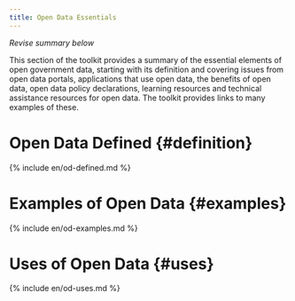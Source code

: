```yaml
---
title: Open Data Essentials
---
```


*Revise summary below*

This section of the toolkit provides a summary of the essential elements
of open government data, starting with its definition and covering
issues from open data portals, applications that use open data, the
benefits of open data, open data policy declarations, learning resources
and technical assistance resources for open data. The toolkit provides
links to many examples of these.

Open Data Defined {#definition}
=================

{% include en/od-defined.md %}


Examples of Open Data {#examples}
=============================

{% include en/od-examples.md %}


Uses of Open Data {#uses}
=================

{% include en/od-uses.md %}

